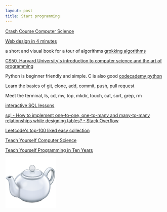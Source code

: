 ```yaml
---
layout: post
title: Start programming
---
```


[Crash Course Computer Science](https://www.youtube.com/playlist?list=PL8dPuuaLjXtNlUrzyH5r6jN9ulIgZBpdo)

[Web design in 4 minutes](https://jgthms.com/web-design-in-4-minutes/)

a short and visual book for a tour of algorithms [grokking algorithms](http://93.174.95.29/main/9F2B390517083CF4485BA524B80815F5)

[CS50, Harvard University's introduction to computer science and the art of programming](https://www.youtube.com/playlist?list=PLhQjrBD2T381L3iZyDTxRwOBuUt6m1FnW)

Python is beginner friendly and simple. C is also good  [codecademy python](https://www.codecademy.com/learn/learn-python)

Learn the basics of git, clone, add, commit, push, pull request
   
Meet the terminal, ls, cd, mv, top, mkdir, touch, cat, sort, grep, rm 

[interactive SQL lessons](https://sqlbolt.com/)

[sql - How to implement one-to-one, one-to-many and many-to-many relationships while designing tables? - Stack Overflow](https://stackoverflow.com/questions/7296846/how-to-implement-one-to-one-one-to-many-and-many-to-many-relationships-while-de)

[Leetcode's top-100 liked easy collection](https://leetcode.com/problemset/top-100-liked-questions/?difficulty=Easy)

[Teach Yourself Computer Science](https://teachyourselfcs.com/)

[Teach Yourself Programming in Ten Years](http://norvig.com/21-days.html)


<a href="https://developer.mozilla.org/en-US/docs/Web/HTTP/Status/418">
<img src="/static/teapot.png">
</a>

